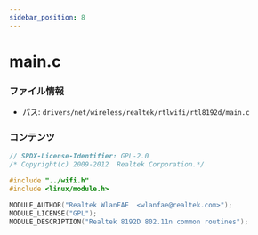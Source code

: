 ```yaml
---
sidebar_position: 8
---
```

# main.c

### ファイル情報

- パス: `drivers/net/wireless/realtek/rtlwifi/rtl8192d/main.c`

### コンテンツ

```c
// SPDX-License-Identifier: GPL-2.0
/* Copyright(c) 2009-2012  Realtek Corporation.*/

#include "../wifi.h"
#include <linux/module.h>

MODULE_AUTHOR("Realtek WlanFAE	<wlanfae@realtek.com>");
MODULE_LICENSE("GPL");
MODULE_DESCRIPTION("Realtek 8192D 802.11n common routines");

```

